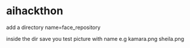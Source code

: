 # aihackthon



add a directory name=face_repository


inside the dir save you test picture with name 
 e.g 
 kamara.png
 sheila.png
